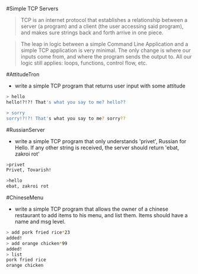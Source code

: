 #Simple TCP Servers

> TCP is an internet protocol that establishes a relationship between a server (a program) and a client (the user accessing said program), and makes sure strings back and forth arrive in one piece.

> The leap in logic between a simple Command Line Application and a simple TCP application is very minimal. The only change is where our inputs come from, and where the program sends the output to. All our logic still applies: loops, functions, control flow, etc.


#AttitudeTron
- write a simple TCP program that returns user input with some attitude

```bash
> hello
hello!?!?! That's what you say to me? hello??

> sorry
sorry!?!?! That's what you say to me? sorry??
```

#RussianServer
- write a simple TCP program that only understands 'privet', Russian for Hello. If any other string is received, the server should return 'ebat, zakroi rot'

```bash
>privet
Privet, Tovarish!

>hello
ebat, zakroi rot
```

#ChineseMenu
- write a simple TCP program that allows the owner of a chinese restaurant to add items to his menu, and list them. Items should have a name and msg level.

```bash
> add pork fried rice*23
added!
> add orange chicken*99
added!
> list
pork fried rice
orange chicken
```
